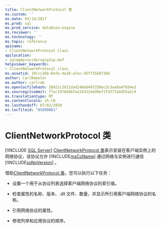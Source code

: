 ```yaml
---
title: ClientNetworkProtocol 类
ms.custom: ''
ms.date: 03/14/2017
ms.prod: sql
ms.prod_service: database-engine
ms.reviewer: ''
ms.technology: ''
ms.topic: reference
apiname:
- ClientNetworkProtocol Class
apilocation:
- sqlmgmproviderxpsp2up.mof
helpviewer_keywords:
- ClientNetworkProtocol class
ms.assetid: 19ccc16b-0afe-4e28-a7ac-d5ff25b873b6
author: CarlRabeler
ms.author: carlrab
ms.openlocfilehash: 28921c2d11dad248eb497258ec3c3aa9a47654e3
ms.sourcegitcommit: f7ac1976d4bfa224332edd9ef2f4377a4d55a2c9
ms.translationtype: MT
ms.contentlocale: zh-CN
ms.lasthandoff: 07/02/2020
ms.locfileid: "85889061"
---
```

# <a name="clientnetworkprotocol-class"></a>ClientNetworkProtocol 类
[!INCLUDE [SQL Server](../../../includes/applies-to-version/sqlserver.md)]
  [ClientNetworkProtocol 类](../../../relational-databases/wmi-provider-configuration-classes/clientnetworkprotocol-class/clientnetworkprotocol-class.md)表示安装在客户端实例上的网络协议，该协议允许 [!INCLUDE[msCoName](../../../includes/msconame-md.md)] 通过网络与实例进行通信 [!INCLUDE[ssNoVersion](../../../includes/ssnoversion-md.md)] 。  
  
 借助[ClientNetworkProtocol 类](../../../relational-databases/wmi-provider-configuration-classes/clientnetworkprotocol-class/clientnetworkprotocol-class.md)，您可以执行以下任务：  
  
-   设置一个用于从协议列表选择客户端网络协议的索引值。  
  
-   检查属性的名称、版本、.dll 文件、数量，并显示所引用客户端网络协议的名称。  
  
-   引用网络协议的属性。  
  
-   修改列举和应用协议的顺序。  
  
  
